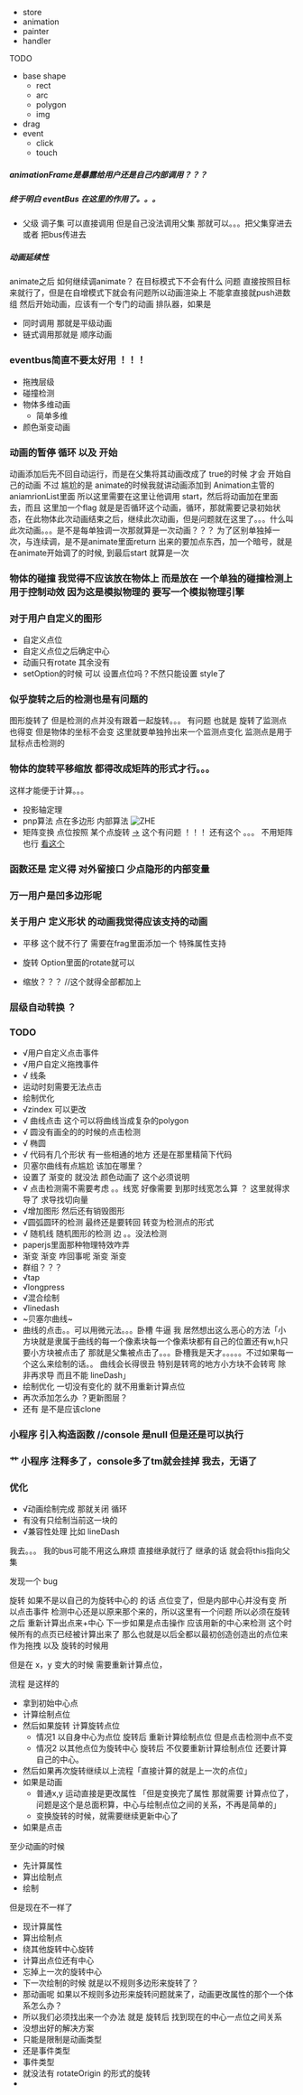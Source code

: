 - store
- animation
- painter
- handler



TODO 
- base shape
    - rect
    - arc
    - polygon
    - img
- drag
- event 
  - click 
  - touch




##### animationFrame是暴露给用户还是自己内部调用？？？

##### 终于明白 eventBus 在这里的作用了。。。 
- 父级 调子集 可以直接调用 但是自己没法调用父集 那就可以。。。把父集穿进去  或者 把bus传进去


##### 动画延续性
animate之后 如何继续调animate？ 在目标模式下不会有什么 问题 直接按照目标来就行了，但是在自增模式下就会有问题所以动画渲染上 不能拿直接就push进数组 然后开始动画，应该有一个专门的动画
排队器，如果是
  - 同时调用 那就是平级动画
  - 链式调用那就是 顺序动画

### eventbus简直不要太好用 ！！！


- 拖拽层级
- 碰撞检测
- 物体多维动画
  - 简单多维
- 颜色渐变动画


### 动画的暂停 循环 以及 开始

动画添加后先不回自动运行，而是在父集将其动画改成了 true的时候 才会 开始自己的动画
不过 尴尬的是 animate的时候我就讲动画添加到 Animation主管的aniamrionList里面
所以这里需要在这里让他调用 start，然后将动画加在里面去，而且 这里加一个flag 就是是否循环这个动画，循环，那就需要记录初始状态，在此物体此次动画结束之后，继续此次动画，但是问题就在这里了。。。什么叫此次动画。。。是不是每单独调一次那就算是一次动画？？？
为了区别单独掉一次，与连续调，是不是animate里面return 出来的要加点东西，加一个暗号，就是在animate开始调了的时候, 到最后start 就算是一次

### 物体的碰撞 我觉得不应该放在物体上 而是放在 一个单独的碰撞检测上 用于控制动效 因为这是模拟物理的 要写一个模拟物理引擎 

### 对于用户自定义的图形 
- 自定义点位 
- 自定义点位之后确定中心
- 动画只有rotate 其余没有
- setOption的时候 可以 设置点位吗？不然只能设置 style了


### 似乎旋转之后的检测也是有问题的
图形旋转了 但是检测的点并没有跟着一起旋转。。。 有问题 
也就是 旋转了监测点也得变 但是物体的坐标不会变 这里就要单独拎出来一个监测点变化 监测点是用于鼠标点击检测的 

### 物体的旋转平移缩放 都得改成矩阵的形式才行。。。
这样才能便于计算。。。


- 投影轴定理
- pnp算法 点在多边形 内部算法 ![ZHE](http://blog.csdn.net/hjh2005/article/details/9246967)
- 矩阵变换
  点位按照 某个点旋转 [->](http://blog.csdn.net/csxiaoshui/article/details/65446125) 这个有问题 ！！！
   还有这个 。。。 不用矩阵也行 [](https://stackoverflow.com/questions/2259476/rotating-a-point-about-another-point-2d)
   [看这个](https://math.stackexchange.com/questions/2093314/rotation-matrix-and-of-rotation-around-a-point)


### 函数还是 定义得 对外留接口 少点隐形的内部变量


### 万一用户是凹多边形呢 

### 关于用户 定义形状  的动画我觉得应该支持的动画
- 平移 这个就不行了 需要在frag里面添加一个 特殊属性支持
- 旋转 Option里面的rotate就可以

- 缩放？？？ //这个就得全部都加上 


### 层级自动转换 ？


### TODO 
- √用户自定义点击事件
- √用户自定义拖拽事件
- √ 线条
- 运动时刻需要无法点击
- 绘制优化
- √zindex 可以更改
- √ 曲线点击 这个可以将曲线当成复杂的polygon
- √ 圆没有画全的的时候的点击检测 
- √ 椭圆
- √ 代码有几个形状 有一些相通的地方 还是在那里精简下代码
- 贝塞尔曲线有点尴尬 该加在哪里？
- 设置了 渐变的 就没法 颜色动画了 这个必须说明
- √ 点击检测需不需要考虑 。。线宽 好像需要 到那时线宽怎么算 ？ 这里就得求导了 求导找切向量
- √增加图形 然后还有销毁图形
- √圆弧圆环的检测 最终还是要转回 转变为检测点的形式
- √ 随机线 随机图形的检测 边 。。没法检测
- paperjs里面那种物理特效咋弄
- 渐变 渐变 咋回事呢 渐变 渐变 
- 群组？？？
- √tap
- √longpress
 -  √混合绘制 
-  √linedash
-  ~贝塞尔曲线~
-  曲线的点击。。可以用微元法。。。卧槽 牛逼 我 居然想出这么恶心的方法「小方块就是隶属于曲线的每一个像素块每一个像素块都有自己的位置还有w,h只要小方块被点击了 那就是父集被点击了。。。卧槽我是天才。。。。。不过如果每一个这么来绘制的话。。 曲线会长得很丑 特别是转弯的地方小方块不会转弯 除非再求导 而且不能 lineDash」
-  绘制优化 一切没有变化的 就不用重新计算点位
-  再次添加怎么办 ？更新图层？
-  还有 是不是应该clone
### 小程序 引入构造函数  //console 是null 但是还是可以执行

### 艹 小程序 注释多了，console多了tm就会挂掉 我去，无语了



### 优化
- √动画绘制完成 那就关闭 循环
- 有没有只绘制当前这一块的
- √兼容性处理 比如 lineDash


我去。。。 我的bus可能不用这么麻烦 直接继承就行了 
继承的话 就会将this指向父集

发现一个 bug

旋转 如果不是以自己的为旋转中心的 的话
点位变了，但是内部中心并没有变
所以点击事件 检测中心还是以原来那个来的，所以这里有一个问题
所以必须在旋转之后 重新计算出点来+中心
下一步如果是点击操作 应该用新的中心来检测 这个时候所有的点页已经被计算出来了
那么也就是以后全都以最初创造创造出的点位来作为拖拽
以及 旋转的时候用

但是在 x，y 变大的时候 需要重新计算点位，

流程 是这样的 
- 拿到初始中心点
- 计算绘制点位
- 然后如果旋转 计算旋转点位
  - 情况1 以自身中心为点位 旋转后 重新计算绘制点位 但是点击检测中点不变
  - 情况2 以其他点位为旋转中心 旋转后 不仅要重新计算绘制点位 还要计算自己的中心。
- 然后如果再次旋转继续以上流程「直接计算的就是上一次的点位」
- 如果是动画
  - 普通x,y 运动直接是更改属性 「但是变换完了属性 那就需要 计算点位了，问题是这个是总面积算，中心与绘制点位之间的关系，不再是简单的」
  - 变换旋转的时候，就需要继续更新中心了
- 如果是点击

至少动画的时候
- 先计算属性
- 算出绘制点
- 绘制

但是现在不一样了
- 现计算属性 
- 算出绘制点
- 绕其他旋转中心旋转
- 计算出点位还有中心
- 忘掉上一次的旋转中心
- 下一次绘制的时候 就是以不规则多边形来旋转了？
- 那动画呢 如果以不规则多边形来旋转问题就来了，动画更改属性的那个一个体系怎么办？
- 所以我们必须找出来一个办法 就是 旋转后 找到现在的中心一点位之间关系
- 没想出好的解决方案
- 只能是限制是动画类型
- 还是事件类型
- 事件类型
- 就没法有 rotateOrigin 的形式的旋转
- 
